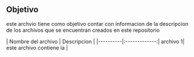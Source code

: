 ## Objetivo  

este archvio tiene como objetivo contar con informacion de la descripcion de los archivos que se encuentran creados en este repositorio



| Nombre del archivo | Descripcion | |----------|:-------------:| archivo 1| este archivo contiene la |
